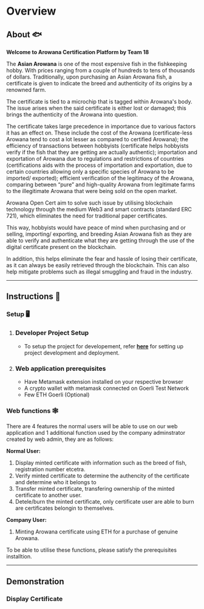 # Overview

## **About** 🐟

**Welcome to Arowana Certification Platform by Team 18**

The **Asian Arowana** is one of the most expensive fish in the fishkeeping hobby. With prices ranging from a couple of hundreds to tens of thousands of dollars. Traditionally, upon purchasing an Asian Arowana fish, a certificate is given to indicate the breed and authenticity of its origins by a renowned farm. 

The certificate is tied to a microchip that is tagged within Arowana's body. The issue arises when the said certificate is either lost or damaged; this brings the authenticity of the Arowana into question. 

The certificate takes large precedence in importance due to various factors it has an effect on. These include the cost of the Arowana (certificate-less Arowana tend to cost a lot lesser as compared to certified Arowana); the efficiency of transactions between hobbyists (certificate helps hobbyists verify if the fish that they are getting are actually authentic); importation and exportation of Arowana due to regulations and restrictions of countries (certifications aids with the process of importation and exportation, due to certain countries allowing only a specific species of Arowana to be imported/ exported); efficient verification of the legitimacy of the Arowana, comparing between “pure” and high-quality Arowana from legitimate farms to the illegitimate Arowana that were being sold on the open market.

Arowana Open Cert aim to solve such issue by utilising blockchain technology through the medium Web3 and smart contracts (standard ERC 721), which eliminates the need for traditional paper certificates. 

This way, hobbyists would have peace of mind when purchasing and or selling, importing/ exporting, and breeding Asian Arowana fish as they are able to verify and authenticate what they are getting through the use of the digital certificate present on the blockchain. 

In addition, this helps eliminate the fear and hassle of losing their certificate, as it can always be easily retrieved through the blockchain. This can also help mitigate problems such as illegal smuggling and fraud in the industry.

___

## **Instructions** 📖
### **Setup** 🖥️
1. ### Developer Project Setup

    - To setup the project for developement, refer [**here**](/opencert/README.md) for setting up project development and deployment. 

2. ### Web application prerequisites

   - Have Metamask extension installed on your respective browser
   - A crypto wallet with metamask connected on Goerli Test Network
   - Few ETH Goerli (Optional)

### **Web functions** 🕸️

There are 4 features the normal users will be able to use on our web application and 1 additional function used by the company adminstrator created by web admin, they are as follows:

**Normal User:**
1. Display minted certificate with information such as the breed of fish, registration number etcetra.
2. Verify minted certificate to determine the authencity of the certificate and determine who it belongs to
3. Transfer minted certificate, transfering ownership of the minted certificate to another user.
4. Detele/burn the minted certificate, only certificate user are able to burn are certificates belongin to themselves.
 
**Company User:**

1. Minting Arowana certificate using ETH for a purchase of genuine Arowana.

To be able to utilise these functions, please satisfy the prerequisites installtion.
___
## **Demonstration**
### **Display Certificate**
